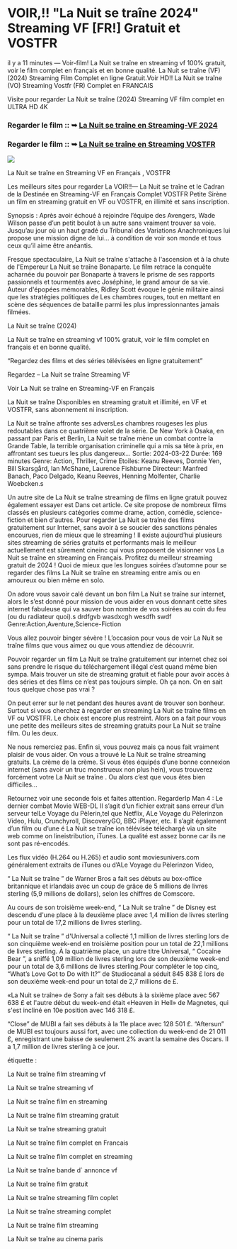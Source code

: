 # VOIR,!! "La Nuit se traîne 2024" Streaming VF [FR!] Gratuit et VOSTFR

il y a 11 minutes — Voir-film! La Nuit se traîne en streaming vf 100% gratuit, voir le film complet en français et en bonne qualité. La Nuit se traîne (VF) (2024) Streaming Film Complet en ligne Gratuit.Voir HD!! La Nuit se traîne (VO) Streaming Vostfr (FR) Complet en FRANCAIS

Visite pour regarder La Nuit se traîne (2024) Streaming VF film complet en ULTRA HD 4K

### Regarder le film :: ➥ [La Nuit se traîne en Streaming-VF 2024](https://t.co/DZTi1QEEci)

### Regarder le film :: ➥ [La Nuit se traîne en Streaming VOSTFR](https://t.co/DZTi1QEEci)

<p dir="auto"><a href="https://t.co/DZTi1QEEci" title="PLAYNOW" rel="nofollow"><img src="https://i.imgur.com/jhNGoEt.gif" style="max-width: 100%;"></a></p>

La Nuit se traîne en Streaming VF en Français , VOSTFR

Les meilleurs sites pour regarder La VOIR!!— La Nuit se traîne et le Cadran de la Destinée en Streaming-VF en Français Complet VOSTFR Petite Sirène un film en streaming gratuit en VF ou VOSTFR, en illimité et sans inscription.

Synopsis : Après avoir échoué à rejoindre l’équipe des Avengers, Wade Wilson passe d’un petit boulot à un autre sans vraiment trouver sa voie. Jusqu’au jour où un haut gradé du Tribunal des Variations Anachroniques lui propose une mission digne de lui… à condition de voir son monde et tous ceux qu’il aime être anéantis.

Fresque spectaculaire, La Nuit se traîne s'attache à l'ascension et à la chute de l'Empereur La Nuit se traîne Bonaparte. Le film retrace la conquête acharnée du pouvoir par Bonaparte à travers le prisme de ses rapports passionnels et tourmentés avec Joséphine, le grand amour de sa vie. Auteur d'épopées mémorables, Ridley Scott évoque le génie militaire ainsi que les stratégies politiques de Les chambres rouges, tout en mettant en scène des séquences de bataille parmi les plus impressionnantes jamais filmées.

La Nuit se traîne (2024)

La Nuit se traîne en streaming vf 100% gratuit, voir le film complet en français et en bonne qualité.

“Regardez des films et des séries télévisées en ligne gratuitement”

Regardez – La Nuit se traîne Streaming VF

Voir La Nuit se traîne en Streaming-VF en Français

La Nuit se traîne Disponibles en streaming gratuit et illimité, en VF et VOSTFR, sans abonnement ni inscription.

La Nuit se traîne affronte ses adversLes chambres rougeses les plus redoutables dans ce quatrième volet de la série. De New York à Osaka, en passant par Paris et Berlin, La Nuit se traîne mène un combat contre la Grande Table, la terrible organisation criminelle qui a mis sa tête à prix, en affrontant ses tueurs les plus dangereux... Sortie: 2024-03-22 Durée: 169 minutes Genre: Action, Thriller, Crime Etoiles: Keanu Reeves, Donnie Yen, Bill Skarsgård, Ian McShane, Laurence Fishburne Directeur: Manfred Banach, Paco Delgado, Keanu Reeves, Henning Molfenter, Charlie Woebcken.s

Un autre site de La Nuit se traîne streaming de films en ligne gratuit pouvez également essayer est Dans cet article. Ce site propose de nombreux films classés en plusieurs catégories comme drame, action, comédie, science-fiction et bien d'autres. Pour regarder La Nuit se traîne des films gratuitement sur Internet, sans avoir à se soucier des sanctions pénales encourues, rien de mieux que le streaming ! Il existe aujourd’hui plusieurs sites streaming de séries gratuits et performants mais le meilleur actuellement est sûrement cineinc qui vous proposent de visionner vos La Nuit se traîne en streaming en Français. Profitez du meilleur streaming gratuit de 2024 ! Quoi de mieux que les longues soirées d’automne pour se regarder des films La Nuit se traîne en streaming entre amis ou en amoureux ou bien même en solo.

On adore vous savoir calé devant un bon film La Nuit se traîne sur internet, alors le s’est donné pour mission de vous aider en vous donnant cette sites internet fabuleuse qui va sauver bon nombre de vos soirées au coin du feu (ou du radiateur quoi).s drdfgvb wasdxcgh wesdfh swdf Genre:Action,Aventure,Science-Fiction

Vous allez pouvoir binger sévère ! L’occasion pour vous de voir La Nuit se traîne films que vous aimez ou que vous attendiez de découvrir.

Pouvoir regarder un film La Nuit se traîne gratuitement sur internet chez soi sans prendre le risque du téléchargement illégal c’est quand même bien sympa. Mais trouver un site de streaming gratuit et fiable pour avoir accès à des séries et des films ce n’est pas toujours simple. Oh ça non. On en sait tous quelque chose pas vrai ?

On peut errer sur le net pendant des heures avant de trouver son bonheur. Surtout si vous cherchez à regarder en streaming La Nuit se traîne films en VF ou VOSTFR. Le choix est encore plus restreint. Alors on a fait pour vous une petite des meilleurs sites de streaming gratuits pour La Nuit se traîne film. Ou les deux.

Ne nous remerciez pas. Enfin si, vous pouvez mais ça nous fait vraiment plaisir de vous aider. On vous a trouvé le La Nuit se traîne streaming gratuits. La crème de la crème. Si vous êtes équipés d’une bonne connexion internet (sans avoir un truc monstrueux non plus hein), vous trouverez forcément votre La Nuit se traîne . Ou alors c’est que vous êtes bien difficiles…

Retournez voir une seconde fois et faites attention. RegarderIp Man 4 : Le dernier combat Movie WEB-DL Il s’agit d’un fichier extrait sans erreur d’un serveur telLe Voyage du Pèlerin,tel que Netflix, ALe Voyage du Pèlerinzon Video, Hulu, Crunchyroll, DiscoveryGO, BBC iPlayer, etc. Il s’agit également d’un film ou d’une é La Nuit se traîne ion télévisée téléchargé via un site web comme on lineistribution, iTunes. La qualité est assez bonne car ils ne sont pas ré-encodés.

Les flux vidéo (H.264 ou H.265) et audio sont moviesunivers.com généralement extraits de iTunes ou d’ALe Voyage du Pèlerinzon Video,

“ La Nuit se traîne ” de Warner Bros a fait ses débuts au box-office britannique et irlandais avec un coup de grâce de 5 millions de livres sterling (5,9 millions de dollars), selon les chiffres de Comscore.

Au cours de son troisième week-end, “ La Nuit se traîne ” de Disney est descendu d'une place à la deuxième place avec 1,4 million de livres sterling pour un total de 17,2 millions de livres sterling.

“ La Nuit se traîne ” d'Universal a collecté 1,1 million de livres sterling lors de son cinquième week-end en troisième position pour un total de 22,1 millions de livres sterling. À la quatrième place, un autre titre Universal, “ Cocaine Bear ”, a sniffé 1,09 million de livres sterling lors de son deuxième week-end pour un total de 3,6 millions de livres sterling.Pour compléter le top cinq, “What’s Love Got to Do with It?” de Studiocanal a séduit 845 838 £ lors de son deuxième week-end pour un total de 2,7 millions de £.

«La Nuit se traîne» de Sony a fait ses débuts à la sixième place avec 567 638 £ et l'autre début du week-end était «Heaven in Hell» de Magnetes, qui s'est incliné en 10e position avec 146 318 £.

“Close” de MUBI a fait ses débuts à la 11e place avec 128 501 £. “Aftersun” de MUBI est toujours aussi fort, avec une collection du week-end de 21 011 £, enregistrant une baisse de seulement 2% avant la semaine des Oscars. Il a 1,7 million de livres sterling à ce jour.

étiquette :

La Nuit se traîne film streaming vf

La Nuit se traîne streaming vf

La Nuit se traîne film en streaming

La Nuit se traîne film streaming gratuit

La Nuit se traîne streaming gratuit

La Nuit se traîne film complet en Francais

La Nuit se traîne film complet en streaming

La Nuit se traîne bande d` annonce vf

La Nuit se traîne film gratuit

La Nuit se traîne streaming film coplet

La Nuit se traîne streaming complet

La Nuit se traîne film streaming

La Nuit se traîne au cinema paris
